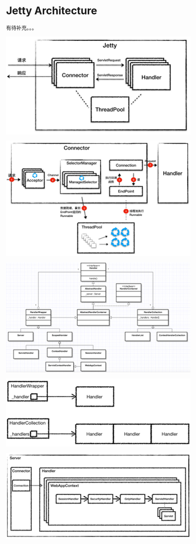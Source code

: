 # Jetty Architecture

有待补充。。。

![](../../.gitbook/assets/image%20%28165%29.png)

![](../../.gitbook/assets/image%20%28112%29.png)

![](../../.gitbook/assets/image%20%2827%29.png)

![](../../.gitbook/assets/image%20%28171%29.png)

![](../../.gitbook/assets/image%20%28154%29.png)



